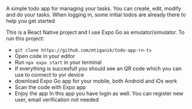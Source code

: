 A simple todo app for managing your tasks. You can create, edit, modify and do your tasks. When logging in, some initial todos are already there to help you get started

This is a React Native project and I use Expo Go as emulator/simulator.
To run this project:
- ```git clone https://github.com/mtiganik/todo-app-rn-ts```
- Open code in your editor
- Run ```npx expo start``` in your terminal
- If everything is succesfull you should see an QR code which you can use to connect to yor device
- download Expo Go app for your mobile, both Android and iOs work
- Scan the code with Expo app
- Enjoy the app
In this app you have login as well. You can register new user, email verification not needed
